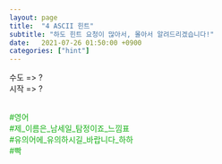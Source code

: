 ```yaml
---
layout: page
title:  "4 ASCII 힌트"
subtitle: "하도 힌트 요청이 많아서, 몰아서 알려드리겠습니다!"
date:   2021-07-26 01:50:00 +0900
categories: ["hint"]
---
```


수도 => ? <br>
시작 => ? <br>
<br>

<p style="color: #13b013;">
  &#35;영어<br>
  &#35;제&#95;이름은&#95;남세일&#95;탐정이죠&#95;느낌표<br>
  &#35;유의어에&#95;유의하시길&#95;바랍니다&#95;하하<br>
  &#35;빡<br>
</p>